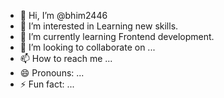 - 👋 Hi, I’m @bhim2446
- 👀 I’m interested in Learning new skills. 
- 🌱 I’m currently learning Frontend development. 
- 💞️ I’m looking to collaborate on ...
- 📫 How to reach me ...
- 😄 Pronouns: ...
- ⚡ Fun fact: ...

<!---
bhim2446/bhim2446 is a ✨ special ✨ repository because its `README.md` (this file) appears on your GitHub profile.
You can click the Preview link to take a look at your changes.
--->
